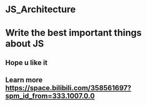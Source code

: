 # JS_Architecture


# Write the best important things about JS 


## Hope u like it 

## Learn more  https://space.bilibili.com/358561697?spm_id_from=333.1007.0.0